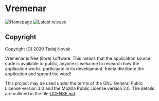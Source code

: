 # Vremenar

[![Homepage][web-img]][web] [![Latest release][release-img]][release]

## Copyright

Copyright (C) 2020 Tadej Novak

Vremenar is free (libre) software. This means that the application
source code is available to public, anyone is welcome to research
how the application works, participate in its development, freely
distribute the application and spread the word!

This project may be used under the terms of
the GNU General Public License version 3.0
and the Mozilla Public License version 2.0.
The details are outlined in the file [LICENSE.md](LICENSE.md).


[web]: https://vremenar.tano.si
[release]: https://github.com/ntadej/tano/releases/latest
[web-img]: https://img.shields.io/badge/web-vremenar.tano.si-yellow.svg
[release-img]: https://img.shields.io/github/release/ntadej/Vremenar.svg
